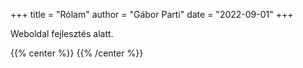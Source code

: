 +++
title = "Rólam"
author = "Gábor Parti"
date = "2022-09-01"
+++

Weboldal fejlesztés alatt.

{{% center %}}
<i class="fa fa-cog fa-spin fa-2x fa-fw"></i>
{{% /center %}}

<!-- testing -->